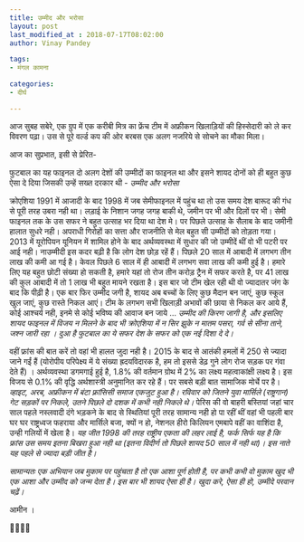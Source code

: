 ```yaml
---
title: उम्मीद और भरोसा
layout: post
last_modified_at : 2018-07-17T08:02:00
author: Vinay Pandey

tags:
- मंगल कामना

categories:
- दीर्घ

---
```


आज सुबह सबेरे, एक ग्रुप में एक करीबी मित्र का फ्रेंच टीम में अफ्रीकन खिलाड़ियों की हिस्सेदारी को ले कर विवरण पढ़ा। उस से पूरे वर्ल्ड कप की ओर बरबस एक अलग नजरिये से सोचने का मौका मिला।  

आज का सुप्रभात, इसी से प्रेरित-

फुटबाल का यह फाइनल दो अलग देशों की उम्मीदों का फाइनल था और इसने शायद दोनों को ही बहुत कुछ ऐसा दे दिया जिसकी उन्हें सख्त दरकार थी - 
*उम्मीद और भरोसा*

क्रोएशिया 1991 में आजादी के बाद 1998 में जब सेमीफाइनल में पहुंच था तो उस समय देश बारूद की गंध से पूरी तरह उबरा नही था। लड़ाई के निशान जगह जगह बाकी थे, जमीन पर भी और दिलों पर भी। सेमी फाइनल तक के उस सफर ने बहुत उत्साह भर दिया था देश मे। पर पिछले उत्साह के सैलाब के बाद जमीनी हालात सुधरे नही। अपराधी गिरोहों का सत्ता और राजनीति से मेल बहुत सी उम्मीदों को तोड़ता गया। 2013 में यूरोपियन यूनियन में शामिल होने के बाद अर्थव्यवस्था में सुधार की जो उम्मीदें थीं वो भी पटरी पर आई नही। नाउम्मीदी इस कदर बढ़ी है कि लोग देश छोड़ रहें हैं। पिछले 20 साल में आबादी में लगभग तीन लाख की कमी आ गई है। केवल पिछले 6 साल में ही आबादी में लगभग सवा लाख की कमी हुई है। हमारे लिए यह बहुत छोटी संख्या हो सकती है, हमारे यहां तो रोज तीन करोड़ ट्रैन में सफर करते है, पर 41 लाख की कुल आबादी में तो 1 लाख भी बहुत मायने रखता है। इस बार जो टीम खेल रही थी वो ज्यादातर जंग के बाद कि पीढ़ी है। एक बार फिर उम्मीद जगी है, शायद अब बच्चों के लिए कुछ मैदान बन जाएं, कुछ स्कूल खुल जाएं, कुछ रास्ते निकल आएं। टीम के लगभग सभी खिलाड़ी अभावों की छाया से निकल कर आये हैं, कोई आश्चर्य नही, इनमे से कोई भविष्य की आवाज बन जाये ... *उम्मीद की किरण जागी है, और इसलिए शायद फाइनल में विजय न मिलने के बाद भी क्रोएशिया में न सिर झुके न मातम पसरा, गर्व से सीना ताने, जश्न जारी रहा । दुआ है फुटबाल का ये सफर देश के सफर को एक नई दिशा दे दे।* 

वहीं फ्रांस की बात करें तो वहां भी हालत जुदा नही है। 2015 के बाद से आतंकी हमलों में 250 से ज्यादा जाने गईं हैं (योरोपीय परिपेक्ष्य में ये संख्या ह्रदयविदारक है, हम तो इससे डेढ़ गुने लोग रोज सड़क पर गंवा देते हैं) । अर्थव्यवस्था डगमगाई हुई है,  1.8% की वर्तमान ग्रोथ में 2% का लक्ष्य महत्वाकांक्षी लक्ष्य है। इस विजय से 0.1% की वृद्धि अर्थशास्त्री अनुमानित कर रहे हैं। पर सबसे बड़ी बात सामाजिक मोर्चे पर है। *व्हाइट, अरब, अफ्रीकन में बंटा फ़्रांसिसी समाज एकजुट हुआ है। रविवार को जितने युवा मार्सिले (राष्ट्रगान) गेट सड़कों पर निकले, उतने पिछले दो दशक में कभी नही निकले थे।* पेरिस की वो बाहरी बस्तियां जहां चार साल पहले नस्लवादी दंगे भड़कने के बाद से स्थितियां पूरी तरह सामान्य नही हो पा रहीं थीं वहां भी पहली बार घर घर राष्ट्रध्वज फहराया और मार्सिले बजा, क्यों न हो, नेशनल हीरो किलियन एमबापे वहीं का वाशिंदा है, उन्ही गलियों में खेला है। *यह जीत 1998 की तरह राष्ट्रीय एकता की लहर लाई है, फर्क सिर्फ यह है कि फ्रांस उस समय इतना बिखरा हुआ नही था (इतना विदीर्ण तो पिछले शायद 50 साल में नही था)। इस नाते यह पहले से ज्यादा बड़ी जीत है।*

 *सामान्यतः एक अभियान जब मुकाम पर पहुंचता है तो एक आशा पूर्ण होती है, पर कभी कभी वो मुकाम खुद भी एक आशा और उम्मीद को जन्म देता है। इस बार भी शायद ऐसा ही है। खुदा करे, ऐसा ही हो, उम्मीदे परवान चढ़ें।* 

आमीन । 

🙏🌷🌷🙏
